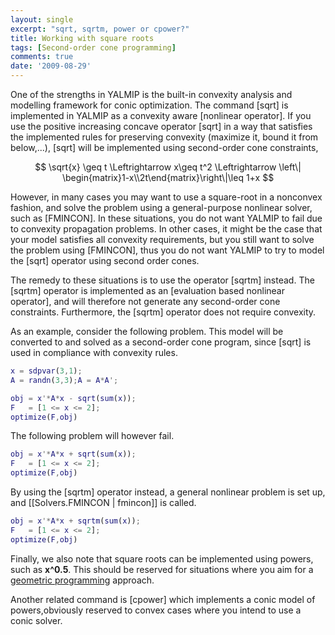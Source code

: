 ```yaml
---
layout: single
excerpt: "sqrt, sqrtm, power or cpower?"
title: Working with square roots
tags: [Second-order cone programming]
comments: true
date: '2009-08-29'
---
```


One of the strengths in YALMIP is the built-in convexity analysis and modelling framework for conic optimization. The command [sqrt] is implemented in YALMIP as a convexity aware [nonlinear operator]. If you use the positive increasing concave operator [sqrt] in a way that satisfies the implemented rules for preserving convexity (maximize it, bound it from below,...), [sqrt] will be implemented using second-order cone constraints, 

$$
\sqrt{x} \geq t \Leftrightarrow x\geq t^2 \Leftrightarrow  \left\| \begin{matrix}1-x\\2t\end{matrix}\right\|\leq 1+x 
$$

However, in many cases you may want to use a square-root in a nonconvex fashion, and solve the problem using a general-purpose nonlinear solver, such as [FMINCON]. In these situations, you do not want YALMIP to fail due to convexity propagation problems. In other cases, it might be the case that your model satisfies all convexity requirements, but you still want to solve the problem using [FMINCON], thus you do not want YALMIP to try to model the [sqrt] operator using second order cones.

The remedy to these situations is to use the operator [sqrtm] instead. The [sqrtm] operator is implemented as an [evaluation based nonlinear operator], and will therefore not generate any second-order cone constraints. Furthermore, the [sqrtm] operator does not require convexity.

As an example, consider the following problem. This model will be converted to and solved as a second-order cone program, since [sqrt] is used in compliance with convexity rules.

````matlab
x = sdpvar(3,1);
A = randn(3,3);A = A*A';

obj = x'*A*x - sqrt(sum(x));
F   = [1 <= x <= 2];
optimize(F,obj)
````

The following problem will however fail.

````matlab
obj = x'*A*x + sqrt(sum(x));
F   = [1 <= x <= 2];
optimize(F,obj)
````

By using the [sqrtm] operator instead, a general nonlinear problem is set up, and [[Solvers.FMINCON | fmincon]] is called.

````matlab
obj = x'*A*x + sqrtm(sum(x));
F   = [1 <= x <= 2];
optimize(F,obj)
````

Finally, we also note that square roots can be implemented using powers, such as **x^0.5**. This should be reserved for situations where you aim for a [geometric programming](/tutorial/geometricprogramming) approach.

Another related command is [cpower] which implements a conic model of powers,obviously reserved to convex cases where you intend to use a conic solver.
